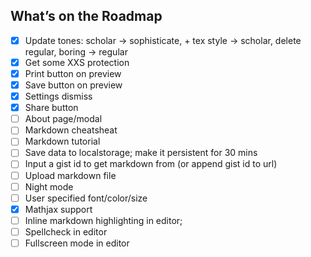 ## What’s on the Roadmap

- [x] Update tones: scholar → sophisticate, + tex style → scholar, delete regular, boring → regular
- [x] Get some XXS protection
- [x] Print button on preview
- [x] Save button on preview
- [x] Settings dismiss
- [x] Share button
- [ ] About page/modal
- [ ] Markdown cheatsheat
- [ ] Markdown tutorial
- [ ] Save data to localstorage; make it persistent for 30 mins
- [ ] Input a gist id to get markdown from (or append gist id to url)
- [ ] Upload markdown file
- [ ] Night mode
- [ ] User specified font/color/size
- [x] Mathjax support
- [ ] Inline markdown highlighting in editor;
- [ ] Spellcheck in editor
- [ ] Fullscreen mode in editor
